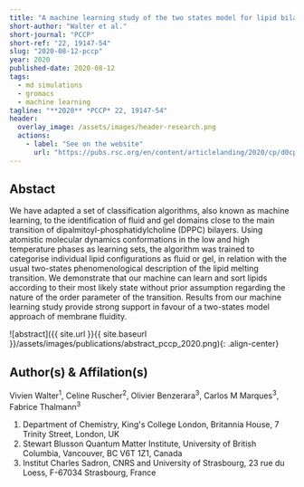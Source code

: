 ```yaml
---
title: "A machine learning study of the two states model for lipid bilayer phase transitions"
short-author: "Walter et al."
short-journal: "PCCP"
short-ref: "22, 19147-54"
slug: "2020-08-12-pccp"
year: 2020
published-date: 2020-08-12
tags:
  - md simulations
  - gromacs
  - machine learning
tagline: "**2020** *PCCP* 22, 19147-54"
header:
  overlay_image: /assets/images/header-research.png
  actions:
    - label: "See on the website"
      url: "https://pubs.rsc.org/en/content/articlelanding/2020/cp/d0cp02058c#!divAbstract"
---
```


## Abstact

We have adapted a set of classification algorithms, also known as machine learning, to the identification of fluid and gel domains close to the main transition of dipalmitoyl-phosphatidylcholine (DPPC) bilayers. Using atomistic molecular dynamics conformations in the low and high temperature phases as learning sets, the algorithm was trained to categorise individual lipid configurations as fluid or gel, in relation with the usual two-states phenomenological description of the lipid melting transition. We demonstrate that our machine can learn and sort lipids according to their most likely state without prior assumption regarding the nature of the order parameter of the transition. Results from our machine learning study provide strong support in favour of a two-states model approach of membrane fluidity.

![abstract]({{ site.url }}{{ site.baseurl }}/assets/images/publications/abstract_pccp_2020.png){: .align-center}

## Author(s) & Affilation(s)

Vivien Walter<sup>1</sup>, Celine Ruscher<sup>2</sup>, Olivier Benzerara<sup>3</sup>, Carlos M Marques<sup>3</sup>, Fabrice Thalmann<sup>3</sup>

1. Department of Chemistry, King's College London, Britannia House, 7 Trinity Street, London, UK
2. Stewart Blusson Quantum Matter Institute, University of British Columbia, Vancouver, BC V6T 1Z1, Canada
3. Institut Charles Sadron, CNRS and University of Strasbourg, 23 rue du Loess, F-67034 Strasbourg, France
